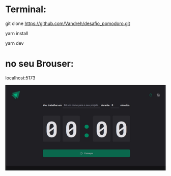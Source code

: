 # Terminal:
git clone https://github.com/Vandreh/desafio_pomodoro.git

yarn install

yarn dev

# no seu Brouser:

localhost:5173


![Uploading image.jpeg…](https://github.com/Vandreh/desafio_pomodoro/blob/main/image.jpeg)
